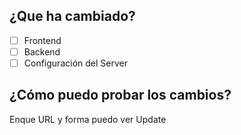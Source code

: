 ## ¿Que ha cambiado?

- [ ] Frontend
- [ ] Backend
- [ ] Configuración del Server

## ¿Cómo puedo probar los cambios?
Enque URL y forma puedo ver Update
